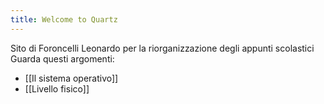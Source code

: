 ```yaml
---
title: Welcome to Quartz
---
```

Sito di Foroncelli Leonardo per la riorganizzazione degli appunti scolastici
Guarda questi argomenti:
- [[Il sistema operativo]]
- [[Livello fisico]]
